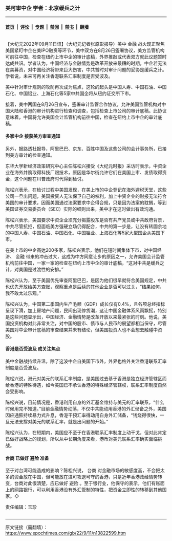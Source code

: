 ### 美可审中企 学者：北京缓兵之计

---

#### [首页](../../../..?n13822599) &nbsp;|&nbsp; [评论](../../../../../epoch-comment?n13822599) &nbsp;|&nbsp; [专题](../../../../../epoch-special?n13822599) &nbsp;|&nbsp; [禁闻](../../../../../epoch-news?n13822599) &nbsp;|&nbsp; [禁书](../../../../../books?n13822599) &nbsp;|&nbsp; [翻墙](https://github.com/gfw-breaker/nogfw/blob/master/README.md?n13822599)


<div class="column" id="artbody" itemprop="articleBody">
 <!-- article content begin -->
 <p>
  【大纪元2022年09月11日讯】（大纪元记者张原彰报导）美中
  <ok href="https://www.epochtimes.com/gb/tag/%E9%87%91%E8%9E%8D.html">
   金融
  </ok>
  战火现正聚焦美国紧盯中企在美IPO融资等环节，美中双方在8月26日签署协议，美方监管机构可前往中国，检查在纽约上市中企的审计底稿，外界推敲或代表双方就此议题暂时达成共识。学者认为，中国经济与金融情势是改革开放来最糟的时期，中企若无法在美募资，对中国经济将带来巨大伤害，中共暂时对审计问题的妥协是缓兵之计。学者说，未来可再关注香港联系汇率制度是否受波及。
 </p>
 <p>
  美中针对审计规则的攻防再次成为焦点，这轮的起头是中国人寿、中国石油、中国石化、中国铝业、上海石化等5家中共国企将从纽约证交所下市。
 </p>
 <p>
  接着，美中两国在8月26日宣布，签署审计监管合作协议，允许美国监管机构对中国大陆和香港的审计机构进行检查和调查，包括检查上市公司的审计底稿。此协议意味着，中国将允许美国会计监管机构前往中国，检查在纽约上市中企的审计底稿。
 </p>
 <h4>
  多家中企 接获美方审查通知
 </h4>
 <p>
  另外，据路透社报导，阿里巴巴、京东、百胜中国及这些公司的会计事务所，已接到美方审计的检查通知。
 </p>
 <p>
  东华大学新经济政策研究中心主任陈松兴接受《大纪元时报》采访时表示，中资企业在海外并购取得科技厂跟技术，原因是华尔街允许它们在美国上市、发债取得资金，这个问题在川普政府时代得到检讨。
 </p>
 <p>
  陈松兴表示，在检讨过程中美国发现，在美上市的中企登记在海外避税天堂，这些公司一旦出问题，美国投资人无法保卫自己的权利，加上中资企业的财报无法符合美国的审计要求，因而美国通过法案要求中企得合规，只是因为法案的耽搁，等到美国证券交易委员会（SEC）实际的细则出来，美中才在这时做出有效沟通。
 </p>
 <p>
  陈松兴表示，美国要求中资企业须充分揭露股东是否有共产党员或中共政府背景，中共尽管抗拒，但面临美方强硬立场仍得配合，中共的第一步是，让没有转圜余地的中国人寿、中国石油、中国石化、中国铝业、上海石化等5家大型国企从美国下市。
 </p>
 <p>
  在美上市的中企高达200多家，陈松兴表示，他们在短时间集体下市，对中国经济、
  <ok href="https://www.epochtimes.com/gb/tag/%E9%87%91%E8%9E%8D.html">
   金融
  </ok>
  带来的冲击过大，这成为中方同意让步的原因之一，允许美国会计监管机构前往中国，一家一家的检查在纽约上市中企的审计底稿，“这对中共是缓兵之计，对美国是过渡性的安排。”
 </p>
 <p>
  陈松兴认为，至于美国优先审查阿里巴巴，是因为他们很早就符合美国规定，中共也优先开放给美方查账，观察重点是后续的其他企业是否可以过关，“结果如何，我不敢太过乐观。”
 </p>
 <p>
  陈松兴认为，中国第二季国内生产毛额（GDP）成长仅有0.4%，且各项总经指标呈现下滑，加上房地产问题，民间出现停贷潮，这让中国金融体系风雨飘摇，特别是这些问题显示出，中国经济、金融情势是改革开放以来最紧张的时刻。他说，美国投资机构对此非常关注，对中国的股市、债市与人民币的展望都相当保守，尽管美国对中企审计底稿的审查结果并未有结论，但美国投资人也不会想去触碰中资股。
 </p>
 <h4>
  香港是否受波及 成关注焦点
 </h4>
 <p>
  美中金融战持续升温，除了这波中企自美国下市外，外界也格外关注香港联系汇率制度是否受波及。
 </p>
 <p>
  陈松兴说，港元对美元的联系汇率制度，是美国过去基于香港是独立经济管辖区而给香港的特殊待遇，如今美国已不承认香港的特殊经济管辖权，联系汇率制度自然会受影响。
 </p>
 <p>
  陈松兴说，目前情况是，香港利用自身的外汇基金维持与美元的汇率联系，“什么时候用完不知道。”目前金融情势动荡，不仅中共能动用香港的外汇储备之外，美国因应通膨持续暴力式升息，香港干预汇率得动用自身外汇储备，“钱烧得很快，一旦无法支撑对美元的联系汇率，就是出问题的开始。”
 </p>
 <p>
  陈松兴认为，在短期内，美国应不至于在香港联系汇率制度上动干戈，但对此肯定已做好战略上的规划，所以从中长期角度来看，港币对美元联系汇率确实面临挑战。
 </p>
 <h4>
  <ok href="https://www.epochtimes.com/gb/tag/%E5%8F%B0%E5%95%86.html">
   台商
  </ok>
  已做好
  <ok href="https://www.epochtimes.com/gb/tag/%E9%81%BF%E9%99%A9.html">
   避险
  </ok>
  准备
 </h4>
 <p>
  至于对台湾可能造成的影响？陈松兴说，
  <ok href="https://www.epochtimes.com/gb/tag/%E5%8F%B0%E5%95%86.html">
   台商
  </ok>
  对金融市场的敏感度高，不会把太多的资金放在中国，但可能放在进可攻退可守的香港，只是近年香港政经情势转变，台商对此很清楚，应已做好
  <ok href="https://www.epochtimes.com/gb/tag/%E9%81%BF%E9%99%A9.html">
   避险
  </ok>
  。至于银行业，他保守的表示，他们有账面上的网路银行，可以利用香港没有外汇管制的特性，把资金立即性的转移到其他国家。◇
 </p>
 <p>
  责任编辑：玉珍
 </p>
 <!-- article content end -->
</div>


---

原文链接（需翻墙）：https://www.epochtimes.com/gb/22/9/11/n13822599.htm